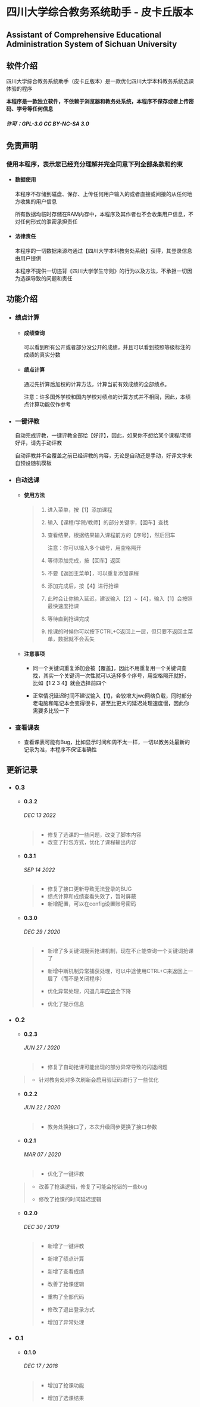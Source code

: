# 四川大学综合教务系统助手 - 皮卡丘版本

## Assistant of Comprehensive Educational Administration System of Sichuan University

## 软件介绍

四川大学综合教务系统助手（皮卡丘版本）是一款优化四川大学本科教务系统选课体验的程序

**本程序是一款独立软件，不依赖于浏览器和教务处系统，本程序不保存或者上传密码、学号等任何信息**

###### **许可：GPL-3.0  CC BY-NC-SA 3.0**

## 免责声明

### 	使用本程序，表示您已经充分理解并完全同意下列全部条款和约束

- #### 数据使用

  本程序不存储到磁盘、保存、上传任何用户输入的或者直接或间接的从任何地方收集的用户信息

  所有数据均临时存储在RAM内存中，本程序及其作者也不会收集用户信息，不对任何形式的泄密承担责任

- #### 法律责任

  本程序的一切数据来源均通过【四川大学本科教务处系统】获得，其登录信息由用户提供

  本程序不提供一切违背《四川大学学生守则》的行为以及方法，不承担一切因为选课导致的问题和责任

## 功能介绍

- ### 绩点计算

  - #### 成绩查询

    可以看到所有公开或者部分没公开的成绩，并且可以看到按照等级标注的成绩的真实分数

  - #### 绩点计算

    通过先折算后加权的计算方法，计算当前有效成绩的全部绩点。

    注意：许多国外学校和国内学校对绩点的计算方式并不相同，因此，本绩点计算功能仅作参考

- ### 一键评教

  自动完成评教，一键评教全部给【好评】，因此，如果你不想给某个课程/老师好评，请先手动评教

  自动评教并不会覆盖之前已经评教的内容，无论是自动还是手动，好评文字来自预设随机模板

- ### 自动选课

  - #### 使用方法

    > 1. 进入菜单，按【1】添加课程
    >
    > 2. 输入【课程/学院/教师】的部分关键字，【回车】查找
    >
    > 3. 查看结果，根据结果输入课程前方的【序号】，然后回车
    >
    >    注意：你可以输入多个编号，用空格隔开
    >
    > 4. 等待添加完成，按【回车】返回
    >
    > 5. 不要【返回主菜单】，可以重复添加课程
    >
    > 6. 添加完成后，按【4】进行抢课
    >
    > 7. 此时会让你输入延迟，建议输入【2】~【4】，输入【1】会按照最快速度抢课
    >
    > 8. 等待直到抢课完成
    >
    > 9. 抢课的时候你可以按下CTRL+C返回上一层，但只要不返回主菜单，数据就不会丢失

  - #### 注意事项

    - 同一个关键词重复添加会被【覆盖】，因此不用重复用一个关键词查找，其实一个关键词一次性就可以选择多个序号，用空格隔开就好，比如【1 2 3 4】就会选择前四个

    - 正常情况延迟时间不建议输入【1】，会较增大jwc网络负载，同时部分老电脑和笔记本会变得很卡，甚至比更大的延迟处理速度慢，因此你需要多比较一下

- ### 查看课表

  - 查看课表可能有Bug，比如显示时间和周不太一样，一切以教务处最新的记录为准，本程序不保证准确性

## 更新记录

- ### 0.3

  - #### 0.3.2

    ###### DEC 13 2022

    > - 修复了选课的一些问题，改变了脚本内容
    > - 改变了打包方式，优化了课程输出内容
    >

  - #### 0.3.1

    ###### SEP 14 2022

    > - 修复了接口更新导致无法登录的BUG
    > - 绩点计算和成绩查看失效了，暂时屏蔽
    > - 新增配置，可以在config设置账号密码
    >

  - #### 0.3.0 

    ###### DEC 29 / 2020

    > - 新增了多关键词搜索抢课机制，现在不止能查询一个关键词抢课了
    >
    > - 新增中断机制异常捕获处理，可以中途使用CTRL+C来返回上一层了（而不是关闭程序）
    >
    > - 优化异常处理，闪退几率<u>应该</u>会下降
    >
    > - 优化了提示信息

- ### 0.2

  - #### 0.2.3

    ###### JUN 27 / 2020

    > - 修复了自动抢课可能出现的部分异常导致的闪退问题
  >
    > - 针对教务处对多次刷新会启用验证码进行了一些优化

  - #### 0.2.2

    ###### JUN 22 / 2020

    > - 教务处换接口了，本次升级同步更换了接口参数

  - #### 0.2.1

    ###### MAR 07 / 2020

    > - 优化了一键评教
  >
    > - 改善了抢课逻辑，修复了可能会抢错的一些bug
  >
    > - 修改了抢课的时间延迟逻辑

  - #### 0.2.0

    ###### DEC 30 / 2019

    > - 新增了一键评教
    >
    > - 新增了绩点计算
    >
    > - 新增了查看成绩
    >
    > - 改善了抢课逻辑
    >
    > - 重构了全部代码
    >
    > - 修改了退出登录方式
    >
    > - 增加了异常处理

- ### 0.1

  - #### 0.1.0

    ###### DEC 17 / 2018

    > - 增加了抢课功能
    >
    > - 增加了选课结果
    >

